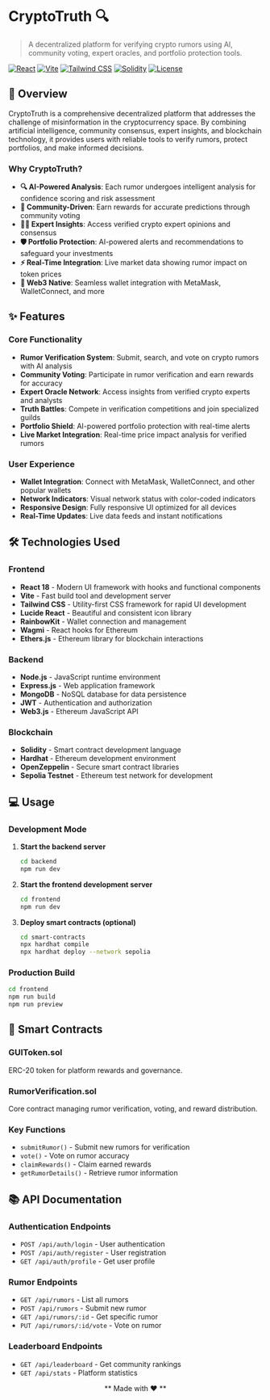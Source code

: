 # CryptoTruth 🔍

> A decentralized platform for verifying crypto rumors using AI, community voting, expert oracles, and portfolio protection tools.

[![React](https://img.shields.io/badge/React-18.0.0-blue.svg)](https://reactjs.org/)
[![Vite](https://img.shields.io/badge/Vite-4.0.0-purple.svg)](https://vitejs.dev/)
[![Tailwind CSS](https://img.shields.io/badge/Tailwind-3.0.0-38B2AC.svg)](https://tailwindcss.com/)
[![Solidity](https://img.shields.io/badge/Solidity-0.8.0-orange.svg)](https://soliditylang.org/)
[![License](https://img.shields.io/badge/License-MIT-green.svg)](LICENSE)

## 🎯 Overview

CryptoTruth is a comprehensive decentralized platform that addresses the challenge of misinformation in the cryptocurrency space. By combining artificial intelligence, community consensus, expert insights, and blockchain technology, it provides users with reliable tools to verify rumors, protect portfolios, and make informed decisions.

### Why CryptoTruth?

- **🔍 AI-Powered Analysis**: Each rumor undergoes intelligent analysis for confidence scoring and risk assessment
- **🤝 Community-Driven**: Earn rewards for accurate predictions through community voting
- **👨‍💼 Expert Insights**: Access verified crypto expert opinions and consensus
- **🛡️ Portfolio Protection**: AI-powered alerts and recommendations to safeguard your investments
- **⚡ Real-Time Integration**: Live market data showing rumor impact on token prices
- **🔗 Web3 Native**: Seamless wallet integration with MetaMask, WalletConnect, and more

## ✨ Features

### Core Functionality
- **Rumor Verification System**: Submit, search, and vote on crypto rumors with AI analysis
- **Community Voting**: Participate in rumor verification and earn rewards for accuracy
- **Expert Oracle Network**: Access insights from verified crypto experts and analysts
- **Truth Battles**: Compete in verification competitions and join specialized guilds
- **Portfolio Shield**: AI-powered portfolio protection with real-time alerts
- **Live Market Integration**: Real-time price impact analysis for verified rumors

### User Experience
- **Wallet Integration**: Connect with MetaMask, WalletConnect, and other popular wallets
- **Network Indicators**: Visual network status with color-coded indicators
- **Responsive Design**: Fully responsive UI optimized for all devices
- **Real-Time Updates**: Live data feeds and instant notifications

## 🛠️ Technologies Used

### Frontend
- **React 18** - Modern UI framework with hooks and functional components
- **Vite** - Fast build tool and development server
- **Tailwind CSS** - Utility-first CSS framework for rapid UI development
- **Lucide React** - Beautiful and consistent icon library
- **RainbowKit** - Wallet connection and management
- **Wagmi** - React hooks for Ethereum
- **Ethers.js** - Ethereum library for blockchain interactions

### Backend
- **Node.js** - JavaScript runtime environment
- **Express.js** - Web application framework
- **MongoDB** - NoSQL database for data persistence
- **JWT** - Authentication and authorization
- **Web3.js** - Ethereum JavaScript API

### Blockchain
- **Solidity** - Smart contract development language
- **Hardhat** - Ethereum development environment
- **OpenZeppelin** - Secure smart contract libraries
- **Sepolia Testnet** - Ethereum test network for development

## 💻 Usage

### Development Mode

1. **Start the backend server**
   ```bash
   cd backend
   npm run dev
   ```

2. **Start the frontend development server**
   ```bash
   cd frontend
   npm run dev
   ```

3. **Deploy smart contracts (optional)**
   ```bash
   cd smart-contracts
   npx hardhat compile
   npx hardhat deploy --network sepolia
   ```

### Production Build

```bash
cd frontend
npm run build
npm run preview
```


## 🔗 Smart Contracts

### GUIToken.sol
ERC-20 token for platform rewards and governance.

### RumorVerification.sol
Core contract managing rumor verification, voting, and reward distribution.

### Key Functions
- `submitRumor()` - Submit new rumors for verification
- `vote()` - Vote on rumor accuracy
- `claimRewards()` - Claim earned rewards
- `getRumorDetails()` - Retrieve rumor information

## 📚 API Documentation

### Authentication Endpoints
- `POST /api/auth/login` - User authentication
- `POST /api/auth/register` - User registration
- `GET /api/auth/profile` - Get user profile

### Rumor Endpoints
- `GET /api/rumors` - List all rumors
- `POST /api/rumors` - Submit new rumor
- `GET /api/rumors/:id` - Get specific rumor
- `PUT /api/rumors/:id/vote` - Vote on rumor

### Leaderboard Endpoints
- `GET /api/leaderboard` - Get community rankings
- `GET /api/stats` - Platform statistics

<div align="center">

** Made with ❤️ **

</div>
